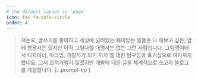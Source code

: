 ```yaml
---
# the default layout is 'page'
icon: fas fa-info-circle
order: 4
---
```


> 저는요,
글쓰기를 좋아하고 세상에 널려있는 재미있는 일들은 다 해보고 싶은,
앞에 형용사는 있지만 아직 그렇다할 대명사는 없는 그런 사람입니다.
그림쟁이에서 디자이너, 마크업, 개발자가 되기 까지 웹 대한 탐구심과 호기심으로 여기까지 왔네요.
그저 끄적거림이 많겠지만 개발에 대한 글을 체계적으로 쓰고자 블로그를 개설합니다.
{: .prompt-tip }
